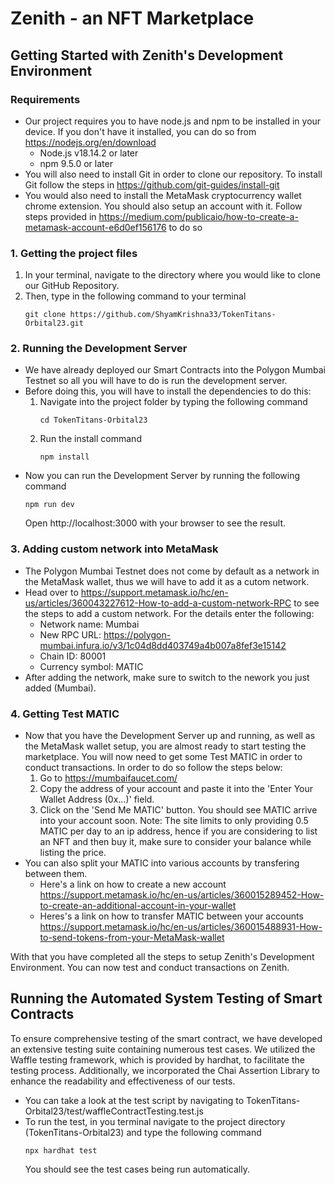 # Zenith - an NFT Marketplace

## Getting Started with Zenith's Development Environment

### Requirements
- Our project requires you to have node.js and npm to be installed in your device. If you don't have it installed, you can do so from https://nodejs.org/en/download
  - Node.js v18.14.2 or later
  - npm 9.5.0 or later
- You will also need to install Git in order to clone our repository. To install Git follow the steps in https://github.com/git-guides/install-git
- You would also need to install the MetaMask cryptocurrency wallet chrome extension. You should also setup an account with it. Follow steps provided in https://medium.com/publicaio/how-to-create-a-metamask-account-e6d0ef156176 to do so

### 1. Getting the project files
1. In your terminal, navigate to the directory where you would like to clone our GitHub Repository.
2. Then, type in the following command to your terminal
   ```
   git clone https://github.com/ShyamKrishna33/TokenTitans-Orbital23.git
   ```

### 2. Running the Development Server
- We have already deployed our Smart Contracts into the Polygon Mumbai Testnet so all you will have to do is run the development server.
- Before doing this, you will have to install the dependencies to do this:
    1. Navigate into the project folder by typing the following command
       ```
       cd TokenTitans-Orbital23
       ``` 
    2. Run the install command
       ```
       npm install
       ```
- Now you can run the Development Server by running the following command
  ```
  npm run dev
  ```
  Open http://localhost:3000 with your browser to see the result.

### 3. Adding custom network into MetaMask
- The Polygon Mumbai Testnet does not come by default as a network in the MetaMask wallet, thus we will have to add it as a cutom network.
- Head over to https://support.metamask.io/hc/en-us/articles/360043227612-How-to-add-a-custom-network-RPC to see the steps to add a custom network. For the details enter the following:
  - Network name: Mumbai
  - New RPC URL: https://polygon-mumbai.infura.io/v3/1c04d8dd403749a4b007a8fef3e15142
  - Chain ID: 80001
  - Currency symbol: MATIC
- After adding the network, make sure to switch to the nework you just added (Mumbai).

### 4. Getting Test MATIC
- Now that you have the Development Server up and running, as well as the MetaMask wallet setup, you are almost ready to start testing the marketplace. You will now need to get some Test MATIC in order to conduct transactions. In order to do so follow the steps below:
  1. Go to https://mumbaifaucet.com/
  2. Copy the address of your account and paste it into the 'Enter Your Wallet Address (0x...)' field. 
  3. Click on the 'Send Me MATIC' button. You should see MATIC arrive into your account soon.
Note: The site limits to only providing 0.5 MATIC per day to an ip address, hence if you are considering to list an NFT and then buy it, make sure to consider your balance while listing the price.
- You can also split your MATIC into various accounts by transfering between them.
  - Here's a link on how to create a new account https://support.metamask.io/hc/en-us/articles/360015289452-How-to-create-an-additional-account-in-your-wallet
  - Heres's a link on how to transfer MATIC between your accounts https://support.metamask.io/hc/en-us/articles/360015488931-How-to-send-tokens-from-your-MetaMask-wallet

With that you have completed all the steps to setup Zenith's Development Environment. You can now test and conduct transactions on Zenith.

## Running the Automated System Testing of Smart Contracts
To ensure comprehensive testing of the smart contract, we have developed an extensive testing suite containing numerous test cases. We utilized the Waffle testing framework, which is provided by hardhat, to facilitate the testing process. Additionally, we incorporated the Chai Assertion Library to enhance the readability and effectiveness of our tests. 

- You can take a look at the test script by navigating to TokenTitans-Orbital23/test/waffleContractTesting.test.js
- To run the test, in you terminal navigate to the project directory (TokenTitans-Orbital23) and type the following command
  ```
  npx hardhat test
  ```
  You should see the test cases being run automatically.



       


    
   
   


